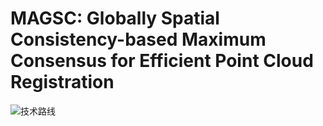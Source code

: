 # MAGSC: Globally Spatial Consistency-based Maximum Consensus for Efficient Point Cloud Registration
![技术路线](https://github.com/user-attachments/assets/062cdb77-e422-480c-b33e-f5aec167bfbf)



